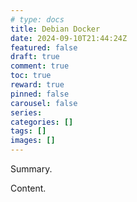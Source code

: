 ```yaml
---
# type: docs 
title: Debian Docker
date: 2024-09-10T21:44:24Z
featured: false
draft: true
comment: true
toc: true
reward: true
pinned: false
carousel: false
series:
categories: []
tags: []
images: []
---
```


Summary.

<!--more-->

Content.
